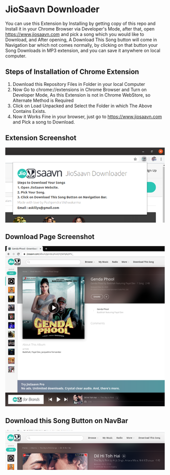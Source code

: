 # JioSaavn Downloader
You can use this Extension by Installing by getting copy of this repo and Install it in your Chrome Browser via Developer's Mode, after that, open https://www.jiosaavn.com and pick a song which you would like to Download, and After opening, A Download This Song button will come in Navigation bar which not comes normally, by clicking on that button your Song Downloads in MP3 extension, and you can save it anywhere on local computer.

## Steps of Installation of Chrome Extension
1. Download this Repository Files in Folder in your local Computer
2. Now Go to chrome://extensions in Chrome Browser and Turn on Developer Mode, As this Extension is not in Chrome WebStore, so Alternate Method is Required
3. Click on Load Unpacked and Select the Folder in which The Above Contains Exists.
4. Now it Works Fine in your browser, just go to https://www.jiosaavn.com and Pick a song to Download.

## Extension Screenshot
![Extension](img1.png)
## Download Page Screenshot
![WorkingImage](img2.png)
## Download this Song Button on NavBar
![DownloadButton](img3.png)
